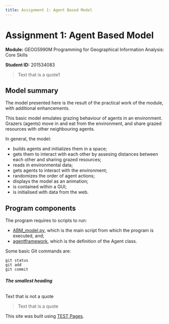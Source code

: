 ```yaml
---
title: Assignment 1: Agent Based Model
---
```


# **Assignment 1:** Agent Based Model

**Module:** GEOG5990M Programming for Geographical Information Analysis: Core Skills

**Student ID:** 201534083

> Text that is a quote1

## Model summary

The model presented here is the result of the practical work of the module, with additional enhancements.

This basic model emulates grazing behaviour of agents in an environment. Grazers (agents) move in and eat from the environment, and share grazed resources with other neighbouring agents.

In general, the model:
- builds agents and initializes them in a space;
- gets them to interact with each other by assesing distances between each other and sharing grazed resources;
- reads in environmental data;
- gets agents to interact with the environment;
- randomizes the order of agent actions;
- displays the model as an animation;
- is contained within a GUI;
- is initialised with data from the web.

## Program components

The program requires to scripts to run:
- [ABM_model.py](https://pages.github.com/), which is the main script from which the program is executed, and;
- [agentframework](https://pages.github.com/), which is the definition of the Agent class.

Some basic Git commands are:

```
git status
git add
git commit
```

###### **The _smallest_ heading**
Text that is not a quote

> Text that is a quote

This site was built using [TEST Pages](https://pages.github.com/).
